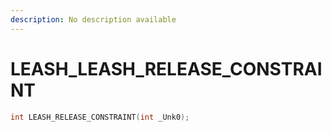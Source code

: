 ```yaml
---
description: No description available 
---
```


# LEASH\_LEASH_RELEASE_CONSTRAINT

```cpp
int LEASH_RELEASE_CONSTRAINT(int _Unk0);
```